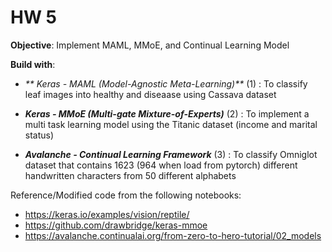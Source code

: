 # HW 5

**Objective**: Implement MAML, MMoE, and Continual Learning Model

**Build with**:
* _** Keras - MAML (Model-Agnostic Meta-Learning)**_ (1) 
: To classify leaf images into healthy and diseaase using Cassava dataset

* _**Keras - MMoE (Multi-gate Mixture-of-Experts)**_ (2) 
: To implement a multi task learning model using the Titanic dataset (income and marital status)

* _**Avalanche - Continual Learning Framework**_ (3) 
: To classify Omniglot dataset that contains 1623 (964 when load from pytorch) different handwritten characters from 50 different alphabets

Reference/Modified code from the following notebooks: 
* https://keras.io/examples/vision/reptile/
* https://github.com/drawbridge/keras-mmoe
* https://avalanche.continualai.org/from-zero-to-hero-tutorial/02_models

